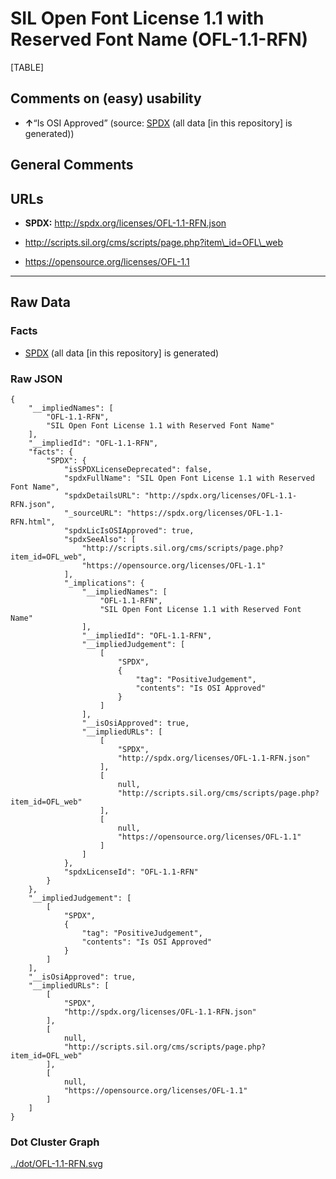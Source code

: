 SIL Open Font License 1.1 with Reserved Font Name (OFL-1.1-RFN)
===============================================================

[TABLE]

Comments on (easy) usability
----------------------------

-   **↑**“Is OSI Approved” (source:
    [SPDX](https://spdx.org/licenses/OFL-1.1-RFN.html "SPDX") (all data
    \[in this repository\] is generated))

General Comments
----------------

URLs
----

-   **SPDX:** http://spdx.org/licenses/OFL-1.1-RFN.json

-   http://scripts.sil.org/cms/scripts/page.php?item\_id=OFL\_web

-   https://opensource.org/licenses/OFL-1.1

------------------------------------------------------------------------

Raw Data
--------

### Facts

-   [SPDX](https://spdx.org/licenses/OFL-1.1-RFN.html "SPDX") (all data
    \[in this repository\] is generated)

### Raw JSON

    {
        "__impliedNames": [
            "OFL-1.1-RFN",
            "SIL Open Font License 1.1 with Reserved Font Name"
        ],
        "__impliedId": "OFL-1.1-RFN",
        "facts": {
            "SPDX": {
                "isSPDXLicenseDeprecated": false,
                "spdxFullName": "SIL Open Font License 1.1 with Reserved Font Name",
                "spdxDetailsURL": "http://spdx.org/licenses/OFL-1.1-RFN.json",
                "_sourceURL": "https://spdx.org/licenses/OFL-1.1-RFN.html",
                "spdxLicIsOSIApproved": true,
                "spdxSeeAlso": [
                    "http://scripts.sil.org/cms/scripts/page.php?item_id=OFL_web",
                    "https://opensource.org/licenses/OFL-1.1"
                ],
                "_implications": {
                    "__impliedNames": [
                        "OFL-1.1-RFN",
                        "SIL Open Font License 1.1 with Reserved Font Name"
                    ],
                    "__impliedId": "OFL-1.1-RFN",
                    "__impliedJudgement": [
                        [
                            "SPDX",
                            {
                                "tag": "PositiveJudgement",
                                "contents": "Is OSI Approved"
                            }
                        ]
                    ],
                    "__isOsiApproved": true,
                    "__impliedURLs": [
                        [
                            "SPDX",
                            "http://spdx.org/licenses/OFL-1.1-RFN.json"
                        ],
                        [
                            null,
                            "http://scripts.sil.org/cms/scripts/page.php?item_id=OFL_web"
                        ],
                        [
                            null,
                            "https://opensource.org/licenses/OFL-1.1"
                        ]
                    ]
                },
                "spdxLicenseId": "OFL-1.1-RFN"
            }
        },
        "__impliedJudgement": [
            [
                "SPDX",
                {
                    "tag": "PositiveJudgement",
                    "contents": "Is OSI Approved"
                }
            ]
        ],
        "__isOsiApproved": true,
        "__impliedURLs": [
            [
                "SPDX",
                "http://spdx.org/licenses/OFL-1.1-RFN.json"
            ],
            [
                null,
                "http://scripts.sil.org/cms/scripts/page.php?item_id=OFL_web"
            ],
            [
                null,
                "https://opensource.org/licenses/OFL-1.1"
            ]
        ]
    }

### Dot Cluster Graph

[../dot/OFL-1.1-RFN.svg](../dot/OFL-1.1-RFN.svg "../dot/OFL-1.1-RFN.svg")